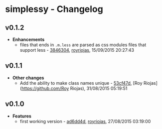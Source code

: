 
# simplessy - Changelog
## v0.1.2
- **Enhancements**
  - files that ends in `.m.less` are parsed as css modules files that support less - [3846304]( https://github.com/royriojas/simplessy/commit/3846304 ), [royriojas](https://github.com/royriojas), 15/09/2015 20:27:43

    
## v0.1.1
- **Other changes**
  - Add the ability to make class names unique - [53cf47d]( https://github.com/royriojas/simplessy/commit/53cf47d ), [Roy Riojas](https://github.com/Roy Riojas), 31/08/2015 05:19:51

    
## v0.1.0
- **Features**
  - first working version - [ad6dd4d]( https://github.com/royriojas/simplessy/commit/ad6dd4d ), [royriojas](https://github.com/royriojas), 27/08/2015 03:19:00

    
